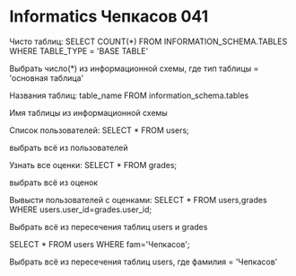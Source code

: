 # Informatics Чепкасов 041


Чисто таблиц: SELECT COUNT(*) FROM INFORMATION_SCHEMA.TABLES WHERE TABLE_TYPE = 'BASE TABLE'


Выбрать число(*) из информационной схемы, где тип таблицы = 'основная таблица'


Названия таблиц: table_name FROM information_schema.tables


Имя таблицы из информационной схемы


Список пользователей: SELECT * FROM users;


выбрать всё из пользователей


Узнать все оценки: SELECT * FROM grades;


выбрать всё из оценок
  
  
Вывысти пользователей с оценками: SELECT * FROM users,grades WHERE users.user_id=grades.user_id;


Выбрать всё из пересечения таблиц users и grades


SELECT * FROM users WHERE fam='Чепкасов';


Выбрать всё из пересечения таблиц users, где фамилия = 'Чепкасов'
